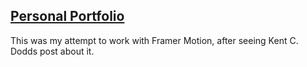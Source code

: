 ## [Personal Portfolio](https://sarahquek.vercel.app/)

This was my attempt to work with Framer Motion, after seeing Kent C. Dodds post about it.
